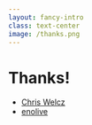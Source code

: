 ```yaml
---
layout: fancy-intro
class: text-center
image: /thanks.png
---
```


# Thanks!

<div class="my-auto">

<my-v-card/>

<div class="flex flex-col items-center h-full gap-2">

<my-qr/>

<ul class="contact" aria-label="Contact">
  <li>
    <mdi-linkedin/> <a href="https://www.linkedin.com/in/chris-welcz-823603274/" aria-label="LinkedIn profile">Chris Welcz</a>
  </li>
  <li>
    <mdi-github/> <a href="https://github.com/enolive" aria-label="GitHub Profile">enolive</a>
  </li>
</ul>

</div>
</div>

<style>
  ul.contact {
    @apply list-none mt-10 flex gap-1;
    li { 
      @apply ml-0 text-left inline;
    }
  }
</style>